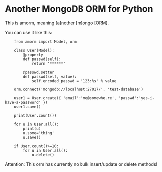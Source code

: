 Another MongoDB ORM for Python
========================================================================


This is amorm, meaning [a]nother [m]ongo [ORM].

You can use it like this:
```python3
    from amorm import Model, orm

    class User(Model):
        @property
        def passwd(self):
            return '******'
        
        @passwd.setter
        def passwd(self, value):
            self.encoded_passwd = '123:%s' % value
    
    orm.connect('mongodb://localhost:27017/', 'test-database')

    user1 = User.create({ 'email':'me@somewhe.re', 'passwd':'yes-i-have-a-password' })
    user1.save()

    print(User.count())

    for u in User.all():
        print(u)
        u.some='thing'
        u.save()

    if User.count()>=10:
        for u in User.all():
            u.delete()
```

Attention: This orm has currently no bulk insert/update or delete methods!

